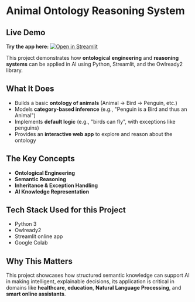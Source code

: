 # Animal Ontology Reasoning System
## Live Demo
**Try the app here:** [![Open in Streamlit](https://static.streamlit.io/badges/streamlit_badge_black_white.svg)](https://animalontologysystem-rbyc9n4q8pwtkc4nvxwunw.streamlit.app/)

This project demonstrates how **ontological engineering** and **reasoning systems** can be applied in AI using Python, Streamlit, and the Owlready2 library.

## What It Does
- Builds a basic **ontology of animals** (Animal → Bird → Penguin, etc.)
- Models **category-based inference** (e.g., "Penguin is a Bird and thus an Animal")
- Implements **default logic** (e.g., "birds can fly", with exceptions like penguins)
- Provides an **interactive web app** to explore and reason about the ontology

## The Key Concepts
- **Ontological Engineering**
- **Semantic Reasoning**
- **Inheritance & Exception Handling**
- **AI Knowledge Representation**

## Tech Stack Used for this Project
- Python 3
- Owlready2
- Streamlit online app
- Google Colab 

## Why This Matters
This project showcases how structured semantic knowledge can support AI in making intelligent, explainable decisions, its application is critical in domains like **healthcare**, **education**, **Natural Language Processing**, and **smart online assistants**.
